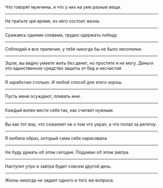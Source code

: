 Что говорят мужчины, и что у них на уме разные вещи.
***
Не тратьте зря время, из него состоит жизнь
***
Сражаясь одними словами, трудно одержать победу
***
Соблюдай я все приличия, у тебя никогда бы не было лисопилки.
***
Эшли, вы видно умеете жить без денег, но простите я не могу. Деньги это единственное средство защиты от бед и несчастий
***
Я заработаю столько. И любой способ для этого хорош.
***
Пусть меня осуждают, плевать мне.
***
Каждый волен вести себя так, как считает нужным.
***
Вы как тот вор, что сожалеет не о том что украл, а что попал за регетку.
***
Я любила образ, который сама себе нарисовала.
***
Не буду думать об этом сегодня. Подумаю об этом завтра.
***
Наступит утро и завтра будет совсем другой день.
***
Жизнь никогда не задает одного и того же вопроса.
